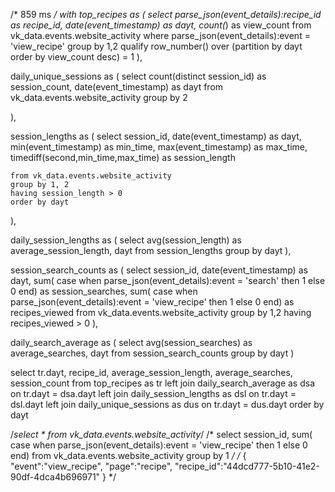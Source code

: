 /* 859 ms */
with top_recipes as (
    select 
    	parse_json(event_details):recipe_id as recipe_id,
        date(event_timestamp) as dayt,
        count(*) as view_count
    from vk_data.events.website_activity
    where parse_json(event_details):event = 'view_recipe'
    group by 1,2
    qualify row_number() over (partition by dayt order by view_count desc) = 1
),

daily_unique_sessions as (
    select
        count(distinct session_id) as session_count,
        date(event_timestamp) as dayt
    from vk_data.events.website_activity
    group by 2
    
),

session_lengths as (
	select 
        session_id, 
        date(event_timestamp) as dayt,
        min(event_timestamp) as min_time, 
        max(event_timestamp) as max_time, 
        timediff(second,min_time,max_time) as session_length
        
    from vk_data.events.website_activity 
    group by 1, 2
    having session_length > 0
    order by dayt
),

daily_session_lengths as (
	select 
    	avg(session_length) as average_session_length, 
        dayt
	from session_lengths
    group by dayt
),

session_search_counts as (
	select 
    	session_id, 
        date(event_timestamp) as dayt,
    	sum( case when parse_json(event_details):event = 'search' then 1 else 0 end) as session_searches, 
        sum( case when parse_json(event_details):event = 'view_recipe' then 1 else 0 end) as recipes_viewed
    from vk_data.events.website_activity 
    group by 1,2
    having recipes_viewed > 0
),

daily_search_average as (
	select
    	avg(session_searches) as average_searches,
        dayt
    from session_search_counts
    group by dayt
)


select tr.dayt, recipe_id, average_session_length, average_searches, session_count
from top_recipes as tr 
	left join daily_search_average as dsa on tr.dayt = dsa.dayt 
	left join daily_session_lengths as dsl on tr.dayt = dsl.dayt
    left join daily_unique_sessions as dus on tr.dayt = dus.dayt
order by dayt

/*select * from vk_data.events.website_activity*/
/*
	select session_id, sum( case when parse_json(event_details):event = 'view_recipe' then 1 else 0 end)
    from vk_data.events.website_activity
    group by 1
*/
/* { "event":"view_recipe", "page":"recipe", "recipe_id":"44dcd777-5b10-41e2-90df-4dca4b696971" } */

